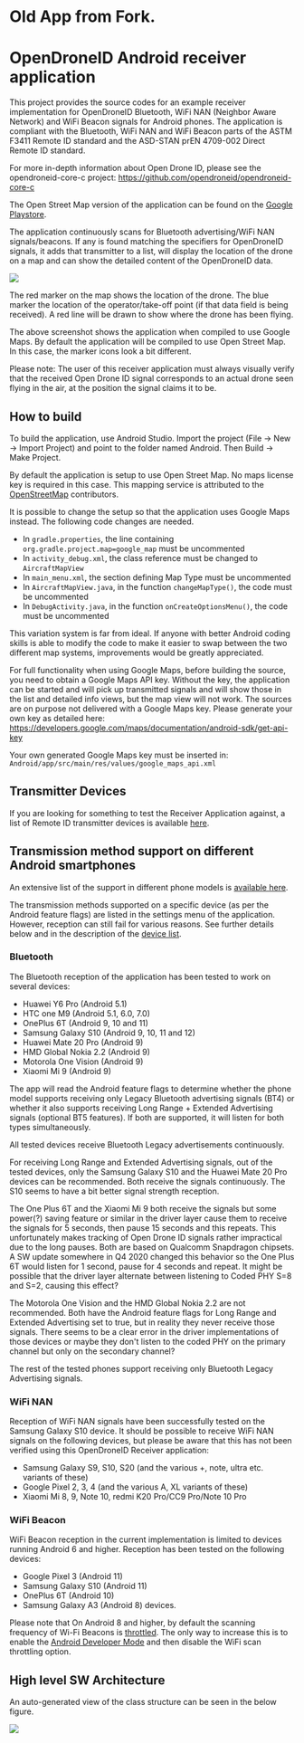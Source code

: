 # Old App from Fork. 

# OpenDroneID Android receiver application

This project provides the source codes for an example receiver implementation for OpenDroneID Bluetooth, WiFi NAN (Neighbor Aware Network) and WiFi Beacon signals for Android phones.
The application is compliant with the Bluetooth, WiFi NAN and WiFi Beacon parts of the ASTM F3411 Remote ID standard and the ASD-STAN prEN 4709-002 Direct Remote ID standard.

For more in-depth information about Open Drone ID, please see the opendroneid-core-c project: https://github.com/opendroneid/opendroneid-core-c

The Open Street Map version of the application can be found on the [Google Playstore](https://play.google.com/store/apps/details?id=org.opendroneid.android_osm).

The application continuously scans for Bluetooth advertising/WiFi NAN signals/beacons.
If any is found matching the specifiers for OpenDroneID signals, it adds that transmitter to a list, will display the location of the drone on a map and can show the detailed content of the OpenDroneID data.

![](images/Screenshot.jpg)

The red marker on the map shows the location of the drone.
The blue marker the location of the operator/take-off point (if that data field is being received).
A red line will be drawn to show where the drone has been flying.

The above screenshot shows the application when compiled to use Google Maps.
By default the application will be compiled to use Open Street Map.
In this case, the marker icons look a bit different.

Please note: The user of this receiver application must always visually verify that the received Open Drone ID signal corresponds to an actual drone seen flying in the air, at the position the signal claims it to be.

## How to build

To build the application, use Android Studio.
Import the project (File -> New -> Import Project) and point to the folder named Android.
Then Build -> Make Project.

By default the application is setup to use Open Street Map.
No maps license key is required in this case.
This mapping service is attributed to the [OpenStreetMap](https://www.openstreetmap.org/copyright) contributors.

It is possible to change the setup so that the application uses Google Maps instead.
The following code changes are needed.

* In `gradle.properties`, the line containing `org.gradle.project.map=google_map` must be uncommented
* In `activity_debug.xml`, the class reference must be changed to `AircraftMapView`
* In `main_menu.xml`, the section defining Map Type must be uncommented
* In `AircraftMapView.java`, in the function `changeMapType()`, the code must be uncommented
* In `DebugActivity.java`, in the function `onCreateOptionsMenu()`, the code must be uncommented

This variation system is far from ideal.
If anyone with better Android coding skills is able to modify the code to make it easier to swap between the two different map systems, improvements would be greatly appreciated.

For full functionality when using Google Maps, before building the source, you need to obtain a Google Maps API key.
Without the key, the application can be started and will pick up transmitted signals and will show those in the list and detailed info views, but the map view will not work.
The sources are on purpose not delivered with a Google Maps key.
Please generate your own key as detailed here:
https://developers.google.com/maps/documentation/android-sdk/get-api-key

Your own generated Google Maps key must be inserted in:
`Android/app/src/main/res/values/google_maps_api.xml`

## Transmitter Devices

If you are looking for something to test the Receiver Application against, a list of Remote ID transmitter devices is available [here](transmitter-devices.md).

## Transmission method support on different Android smartphones

An extensive list of the support in different phone models is [available here](supported-smartphones.md).

The transmission methods supported on a specific device (as per the Android feature flags) are listed in the settings menu of the application.
However, reception can still fail for various reasons.
See further details below and in the description of the [device list](supported-smartphones.md).

### Bluetooth

The Bluetooth reception of the application has been tested to work on several devices:
- Huawei Y6 Pro (Android 5.1)
- HTC one M9 (Android 5.1, 6.0, 7.0)
- OnePlus 6T (Android 9, 10 and 11)
- Samsung Galaxy S10 (Android 9, 10, 11 and 12)
- Huawei Mate 20 Pro (Android 9)
- HMD Global Nokia 2.2 (Android 9)
- Motorola One Vision (Android 9)
- Xiaomi Mi 9 (Android 9)

The app will read the Android feature flags to determine whether the phone model supports receiving only Legacy Bluetooth advertising signals (BT4) or whether it also supports receiving Long Range + Extended Advertising signals (optional BT5 features).
If both are supported, it will listen for both types simultaneously.

All tested devices receive Bluetooth Legacy advertisements continuously.

For receiving Long Range and Extended Advertising signals, out of the tested devices, only the Samsung Galaxy S10 and the Huawei Mate 20 Pro devices can be recommended.
Both receive the signals continuously.
The S10 seems to have a bit better signal strength reception.

The One Plus 6T and the Xiaomi Mi 9 both receive the signals but some power(?) saving feature or similar in the driver layer cause them to receive the signals for 5 seconds, then pause 15 seconds and this repeats.
This unfortunately makes tracking of Open Drone ID signals rather impractical due to the long pauses.
Both are based on Qualcomm Snapdragon chipsets.
A SW update somewhere in Q4 2020 changed this behavior so the One Plus 6T would listen for 1 second, pause for 4 seconds and repeat.
It might be possible that the driver layer alternate between listening to Coded PHY S=8 and S=2, causing this effect?

The Motorola One Vision and the HMD Global Nokia 2.2 are not recommended.
Both have the Android feature flags for Long Range and Extended Advertising set to true, but in reality they never receive those signals.
There seems to be a clear error in the driver implementations of those devices or maybe they don't listen to the coded PHY on the primary channel but only on the secondary channel?

The rest of the tested phones support receiving only Bluetooth Legacy Advertising signals.

### WiFi NAN

Reception of WiFi NAN signals have been successfully tested on the Samsung Galaxy S10 device.
It should be possible to receive WiFi NAN signals on the following devices, but please be aware that this has not been verified using this OpenDroneID Receiver application:
- Samsung Galaxy S9, S10, S20 (and the various +, note, ultra etc. variants of these)
- Google Pixel 2, 3, 4 (and the various A, XL variants of these)
- Xiaomi Mi 8, 9, Note 10, redmi K20 Pro/CC9 Pro/Note 10 Pro

### WiFi Beacon

WiFi Beacon reception in the current implementation is limited to devices running Android 6 and higher.
Reception has been tested on the following devices:
- Google Pixel 3 (Android 11)
- Samsung Galaxy S10 (Android 11)
- OnePlus 6T (Android 10)
- Samsung Galaxy A3 (Android 8) devices.

Please note that On Android 8 and higher, by default the scanning frequency of Wi-Fi Beacons is [throttled](https://developer.android.com/guide/topics/connectivity/wifi-scan#wifi-scan-throttling).
The only way to increase this is to enable the [Android Developer Mode](https://developer.android.com/studio/debug/dev-options) and then disable the WiFi scan throttling option.

## High level SW Architecture

An auto-generated view of the class structure can be seen in the below figure.

![](images/OpenDroneID.png)
